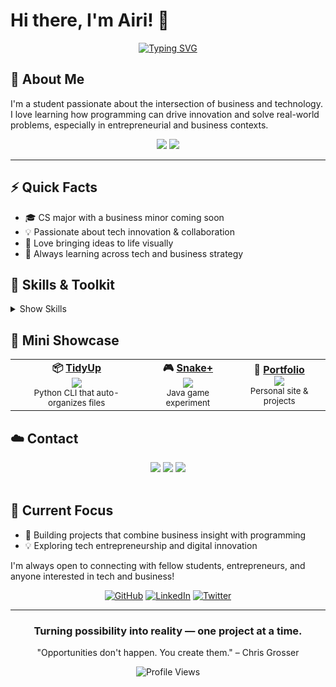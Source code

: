 # Hi there, I'm Airi! 👋

<div align="center">

[![Typing SVG](https://readme-typing-svg.herokuapp.com?font=Bitcount+Grid+Double&duration=4500&pause=1000&color=F742AE&background=E7FBFF00&random=true&width=435&height=60&lines=Tech+%2B+business%2C+with+style+%F0%9F%8C%B8;Dreaming%2C+building%2C+achieving+%E2%98%81%EF%B8%8F;Blending+design+and+logic+%E2%9C%A8)](https://git.io/typing-svg)

</div>

## 🚀 About Me

I'm a student passionate about the intersection of business and technology. I love learning how programming can drive innovation and solve real-world problems, especially in entrepreneurial and business contexts.

<div align="center">
	<img src="https://img.shields.io/badge/Student-Business%20%26%20CS-ff69b4?style=for-the-badge" />
    <img src="https://img.shields.io/badge/Tech%20Enthusiast-Entrepreneurship-d8bfd8?style=for-the-badge" />
    
</div>


---

## ⚡ Quick Facts

<ul>
	<li>🎓 CS major with a business minor coming soon</li>
    <li>💡 Passionate about tech innovation & collaboration</li>
    <li>🎨 Love bringing ideas to life visually</li>
    <li>🌱 Always learning across tech and business strategy</li>
</ul>

## 🌸 Skills & Toolkit
<details>
  <summary>Show Skills</summary>
  <br/>

  <!-- Programming Languages -->
  <div style="background:#fdf2f8; border-radius:12px; padding:15px; margin:10px 0;">
    <h3 align="center">👩‍💻 Programming Languages</h3>
    <p align="center">
      <img src="https://img.shields.io/badge/Java-FFD6E0?style=for-the-badge&logo=java&logoColor=white" />
      <img src="https://img.shields.io/badge/Python-E6E6FA?style=for-the-badge&logo=python&logoColor=white" />
      <img src="https://img.shields.io/badge/C++-B7E4C7?style=for-the-badge&logo=cplusplus&logoColor=white" />
      <img src="https://img.shields.io/badge/JavaScript-FFFACD?style=for-the-badge&logo=javascript&logoColor=black" />
      <img src="https://img.shields.io/badge/SQL-FDEBD3?style=for-the-badge&logo=mysql&logoColor=white" />
    </p>
  </div>

  <!-- Tools & Frameworks -->
  <div style="background:#f3e8ff; border-radius:12px; padding:15px; margin:10px 0;">
    <h3 align="center">⚙️ Tools & Frameworks</h3>
    <p align="center">
      <img src="https://img.shields.io/badge/Git-F9D5A7?style=for-the-badge&logo=git&logoColor=white" />
      <img src="https://img.shields.io/badge/GitHub-E6E6FA?style=for-the-badge&logo=github&logoColor=white" />
      <img src="https://img.shields.io/badge/Bash-FFD6E0?style=for-the-badge&logo=gnubash&logoColor=white" />
      <img src="https://img.shields.io/badge/Linux-B7E4C7?style=for-the-badge&logo=linux&logoColor=black" />
      <img src="https://img.shields.io/badge/Netlify-FDEBD3?style=for-the-badge&logo=netlify&logoColor=white" />
      <img src="https://img.shields.io/badge/Vercel-E6E6FA?style=for-the-badge&logo=vercel&logoColor=white" />
      <img src="https://img.shields.io/badge/VS%20Code-D8CAB8?style=for-the-badge&logo=visual-studio-code&logoColor=white" />
    </p>
  </div>

  <!-- Design & Creative -->
  <div style="background:#e0f2fe; border-radius:12px; padding:15px; margin:10px 0;">
    <h3 align="center">🎨 Design & Creative</h3>
    <p align="center">
      <img src="https://img.shields.io/badge/Figma-FFD6E0?style=for-the-badge&logo=figma&logoColor=white" />
      <img src="https://img.shields.io/badge/Adobe%20Creative%20Suite-FFD6E0?style=for-the-badge&logo=adobe-creative-cloud&logoColor=white" />
      <img src="https://img.shields.io/badge/iMovie-B7E4C7?style=for-the-badge&logo=apple&logoColor=white" />
    </p>
  </div>

  <!-- Productivity & Collaboration -->
  <div style="background:#ecfccb; border-radius:12px; padding:15px; margin:10px 0;">
    <h3 align="center">📊 Productivity & Collaboration</h3>
    <p align="center">
      <img src="https://img.shields.io/badge/Notion-FFD6E0?style=for-the-badge&logo=notion&logoColor=white" />
      <img src="https://img.shields.io/badge/Trello-B7E4C7?style=for-the-badge&logo=trello&logoColor=white" />
      <img src="https://img.shields.io/badge/Slack-F9D5A7?style=for-the-badge&logo=slack&logoColor=white" />
      <img src="https://img.shields.io/badge/Google%20Workspace-E6E6FA?style=for-the-badge&logo=google&logoColor=white" />
      <img src="https://img.shields.io/badge/Microsoft%20Office-D8CAB8?style=for-the-badge&logo=microsoft-office&logoColor=white" />
      <img src="https://img.shields.io/badge/Excel-FDEBD3?style=for-the-badge&logo=microsoft-excel&logoColor=white" />
      <img src="https://img.shields.io/badge/PowerPoint-E6E6FA?style=for-the-badge&logo=microsoft-powerpoint&logoColor=white" />
    </p>
  </div>

</details>


## 🌈 Mini Showcase
<div align="center">
	<table>
		<tr>
			<td align="center">
				<b>📦 <a href="https://github.com/AiriYX/TidyUp">TidyUp</a></b><br>
				<img src="https://img.shields.io/badge/Python-FFD6E0?style=for-the-badge&logo=python&logoColor=white" />
				<br><sub>Python CLI that auto-organizes files</sub>
			</td>
			<td align="center">
				<b>🎮 <a href="https://github.com/AiriYX/SnakePlus">Snake+</a></b><br>
				<img src="https://img.shields.io/badge/Java-E6E6FA?style=for-the-badge&logo=java&logoColor=white" />
				<br><sub>Java game experiment</sub>
			</td>
			<td align="center">
				<b>🌸 <a href="https://github.com/AiriYX/Portfolio">Portfolio</a></b><br>
				<img src="https://img.shields.io/badge/Web-B7E4C7?style=for-the-badge&logo=react&logoColor=white" />
				<br><sub>Personal site & projects</sub>
			</td>
		</tr>
	</table>
</div>



## ☁️ Contact
<div align="center">
	<a href="https://github.com/AiriYX"><img src="https://img.shields.io/badge/-GitHub-FFC0CB?style=for-the-badge&logo=github&logoColor=white"></a>
	<a href="mailto:airiweng@gmail.com"><img src="https://img.shields.io/badge/-Email-D8CAB8?style=for-the-badge&logo=gmail&logoColor=white"></a>
	<a href="https://linkedin.com/in/airiweng"><img src="https://img.shields.io/badge/-LinkedIn-E6E6FA?style=for-the-badge&logo=linkedin&logoColor=white"></a>

</div>

<br>



## 🎯 Current Focus

- 🚀 Building projects that combine business insight with programming
- 💡 Exploring tech entrepreneurship and digital innovation

I'm always open to connecting with fellow students, entrepreneurs, and anyone interested in tech and business!

<div align="center">

[![GitHub](https://img.shields.io/badge/-GitHub-181717?style=for-the-badge&logo=github&logoColor=white)](https://github.com/AiriYX)
[![LinkedIn](https://img.shields.io/badge/-LinkedIn-0077B5?style=for-the-badge&logo=linkedin&logoColor=white)](https://linkedin.com/in/yourprofile)
[![Twitter](https://img.shields.io/badge/-Twitter-1DA1F2?style=for-the-badge&logo=twitter&logoColor=white)](https://twitter.com/yourhandle)

---

  
<div align="center">
	<h3>Turning possibility into reality — one project at a time.</h3>
	<p>"Opportunities don't happen. You create them." – Chris Grosser</p>
</div>

![Profile Views](https://komarev.com/ghpvc/?username=AiriYX&color=brightgreen&style=flat-square)

</div>
